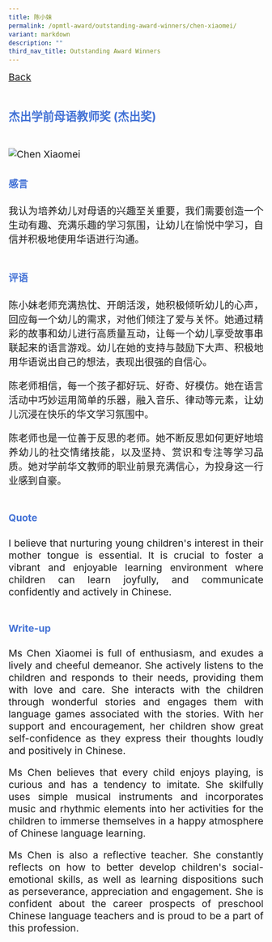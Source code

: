 ```yaml
---
title: 陈小妹
permalink: /opmtl-award/outstanding-award-winners/chen-xiaomei/
variant: markdown
description: ""
third_nav_title: Outstanding Award Winners
---
```

<style>
.entry-title{
  font-size: 2.25rem;
  font-weight: 700;
  margin-bottom: 2rem;
  text-align: center;
}
.entry-content p{
  text-align: justify;
}

.entry-title.supported-by{
  margin-bottom: 0;
  margin-top: 3rem;
}

.entry-content .buttons-container{
  align-items: center;
  column-gap: 1rem;
  display: flex;
  flex-wrap: wrap;
  justify-content: center;
}
.entry-content .buttons-container .btn-link{
  background-color: #7431e8;
  border-radius: 0.4rem;
  color: #fff;
  font-size: 1.5rem;
  margin-bottom: 1rem;
  padding: 15px 20px;
  text-align: center;
  text-decoration: none;
  width: 15rem;
}
.entry-content .buttons-container .btn-link:hover{
  background-color: lightgrey;
}

.entry-content.sharing-sessions{
  align-items: center;
  display: flex;
  flex-direction: column;
  row-gap: 1.5rem;
}
.entry-content.sharing-sessions .session-item{
  align-items: flex-start;
  background-color:#d84178;
  border-radius: 0.5rem;
  color: #ffffff;
  row-gap: 2rem;
  display: flex;
  font-size: 1.1rem;
  flex-direction: column;
  line-height: 1.2;
  justify-content: space-between;
  margin-bottom: 2rem;
  padding: 1rem;
  width: 100%;
}
.entry-content.sharing-sessions .session-item .lower-wrapper{
  display: flex;
  flex-direction: column;
  row-gap: 2rem;
  width: 100%;
}
.entry-content.sharing-sessions .session-item .session-link{
  border: 2px solid lightgrey;
  border-radius: 0.5rem;
  padding: 1rem;
  text-align: center;
}
.entry-content.sharing-sessions .session-item .session-link a{
  color: #ffffff;
}

.entry-content.sharing-sessions.malay-sessions .session-item{
  background-color: #a3c864;
}

.entry-content.sharing-sessions.tamil-sessions .session-item,
.entry-content.sharing-sessions.preschools-exhibitors .session-item{
  background-color: #9b4490;
}

.entry-content.sharing-sessions.english-sessions .session-item{
  background-color: #fa0;
}

.entry-content.sharing-sessions.primary-secondary-exhibitors .session-item{
  background-color: #a3c864;
}

.entry-content.sharing-sessions .session-item .session-link:hover{
  background-color: lightgrey;
}

.entry-content.sharing-session-item{
  font-size: 1.2rem;
}
.entry-content.sharing-session-item .sharing-sessions-nav{
  align-items: center;
  column-gap: 1rem;
  display: flex;
  flex-wrap: wrap;
  justify-content: space-between;
  padding-bottom: 1rem;
}
.entry-content.sharing-session-item .sharing-sessions-nav .inner-nav-wrapper{
  column-gap: 1rem;
  display: flex;
  flex: 2;
  flex-wrap: wrap;
  justify-content: flex-end;
  row-gap: 1rem;
}
.entry-content.sharing-session-item .sharing-sessions-nav .inner-nav-wrapper .nav-btn{
  background-color: #d84178;
  border-radius: 1rem;
  color: #fff;
  padding: 1rem 2rem;
  text-align: center;
  width: 100%;
}
.entry-content.sharing-session-item.malay-session .sharing-sessions-nav .inner-nav-wrapper .nav-btn{
  background-color: #a3c864;
}
.entry-content.sharing-session-item.tamil-session .sharing-sessions-nav .inner-nav-wrapper .nav-btn{
  background-color: #9b4490;
}
.entry-content.sharing-session-item.english-session .sharing-sessions-nav .inner-nav-wrapper .nav-btn{
  background-color: #fa0;
}
.entry-content.sharing-session-item .sharing-sessions-nav .inner-nav-wrapper .nav-btn:hover{
  background-color: lightgrey;
}
.entry-content.sharing-session-item .profile-wrapper{
  align-items: center;
  display: flex;
  flex-direction: row;
  column-gap: 2rem;
}
.entry-content.sharing-session-item .profile-wrapper > div{
  flex: 1;
}
.entry-content.sharing-session-item .profile-photo-container{
  align-items: center;
  column-gap: 1rem;
  display: flex;
  flex-wrap: wrap;
  justify-content: space-between;
  row-gap: 1rem;
}
.entry-content.sharing-session-item .profile-photo{
  align-items: center;
  column-gap: 2rem;
  display: flex;
  flex-wrap: wrap;
  justify-content: center;
  row-gap: 2rem;
  margin-bottom: 2rem;
}
.entry-content.sharing-session-item .profile-photo img{
  border-radius: 100px;
  width: 200px;
}
.entry-content.sharing-session-item.awardee-item .profile-photo img{
  border-radius: initial;
  width: 100%;
}
.entry-content.sharing-session-item .profile-name{
  font-weight: 700;
  margin-bottom: 3rem;
}
.entry-content.sharing-session-item h4{
  color: #d84178;
}
.entry-content.sharing-session-item.malay-session h4{
  color: #a3c864;
}
.entry-content.sharing-session-item.tamil-session h4{
  color: #9b4490;
}
.entry-content.sharing-session-item.english-session h4{
  color: #fa0;
}
.entry-content.sharing-session-item.awardee-item h3,
.entry-content.sharing-session-item.awardee-item h4{
  color: #4372d6;
}
.entry-content.sharing-session-item .section-wrapper{
  margin-bottom: 3rem;
}

.entry-content.awardees-container h4{
  font-weight: 700;
  margin-bottom: 3rem;
}
.entry-content.awardees-container a{
  text-decoration: none;
}
.entry-content.awardees-container .section-wrapper{
  margin-bottom: 10rem;
}
.entry-content.awardees-container .section-row{
  column-gap: 1rem;
  display: flex;
  flex-wrap: wrap;
  justify-content: space-around;
  margin-bottom: 1rem;
  row-gap: 1rem;
}
.entry-content.awardees-container .section-column{
  width: 30%;
}
.entry-content.awardees-container .awardee-wrapper{
  align-items: center;
  display: flex;
  flex-direction: column;
  justify-content: center;
  row-gap: 1rem;
}
.entry-content.awardees-container .awardee-wrapper .awardee-pic{
  width: 10rem;
}
.entry-content.awardees-container .awardee-wrapper .awardee-pic.outstanding-pic{
  border: 6px solid #793a83;
  border-radius: 5rem;
}
.entry-content.awardees-container .awardee-wrapper .awardee-pic.merit-pic{
  border: 6px solid #088394;
  border-radius: 5rem;
}
.entry-content.awardees-container .awardee-wrapper .awardee-profile{
  color: #484848;
  text-align: center;
}
.entry-content.awardees-container .awardee-wrapper .name-english{
  font-size: 1.25rem;
  margin-bottom: 0.5rem;
}
.entry-content.awardees-container .awardee-wrapper .name-chinese{
  font-size: 1.25rem;
  margin-bottom: 0.5rem;
}

.entry-content.sales-booth-container .tbl-row{
  color: #000;
  padding: 1rem;
}
.entry-content.sales-booth-container .tbl-row.header-row,
.entry-content.sales-booth-container .cell-header{
  color: #fff;
  font-weight: 700;
}
.entry-content.sales-booth-container .tbl-row.header-row{
  display: none;
}
.entry-content.sales-booth-container .tbl-row.odd-row{
  background-color: #d84178;
}
.entry-content.sales-booth-container .tbl-row.even-row{
  background-color: #d587a3;
}
.entry-content.sales-booth-container.lang-ml .tbl-row.odd-row{
  background-color: #a3c864;
}
.entry-content.sales-booth-container.lang-ml .tbl-row.even-row{
  background-color: #b5bfa3;
}
.entry-content.sales-booth-container.lang-tl .tbl-row.odd-row{
  background-color: #9b4490;
}
.entry-content.sales-booth-container.lang-tl .tbl-row.even-row{
  background-color: #977b93;
}

.entry-content.sales-booth-container .tbl-cell:not(:last-child){
  margin-bottom: 1rem;
}

.entry-content .btntop{
  position: fixed;
  float: right;
  bottom: 20px;
  right: 80px;
  z-index: 99;
  border: none;
  background-color: #3bb9ff;
  cursor: pointer;
  padding: 15px;
  border-radius: 4px;
  color: #fff;
  font-weight: 600;
}

.coming-soon{
  color: #7431e8;
  font-size: 2rem;
  font-weight: 700;
  margin-top: 3rem;
  text-align: center;
}

@media all and (min-width: 40rem ){
  .entry-content.sharing-sessions{
    align-items: flex-start;
    display: flex;
    flex-direction: column;
    row-gap: 1.5rem;
  }

  .entry-content.sharing-session-item .profile-wrapper > div{
    flex: 0 1 auto;
  }
  
  .entry-content.sharing-sessions .session-item .lower-wrapper{
    align-items: center;
    flex-direction: row;
    justify-content: space-between;
  }

  .entry-content.sharing-session-item .sharing-sessions-nav .inner-nav-wrapper .nav-btn{
    width: 45%;
  }

  .entry-content.sales-booth-container .tbl-wrapper{
    display: table;
  }
  .entry-content.sales-booth-container .tbl-row{
    display: table-row;
  }
  .entry-content.sales-booth-container .tbl-cell{
    display: table-cell;
    padding: 5px;
  }
  .entry-content.sales-booth-container .tbl-cell:first-child{
    width: 50%;
  }
  .entry-content.sales-booth-container .tbl-cell:not(:first-child){
    width: 24%;
  }
  .entry-content.sales-booth-container.lang-ml .tbl-cell:first-child,
  .entry-content.sales-booth-container.lang-ml .tbl-cell:last-child{
    width: 24%;
  }
  .entry-content.sales-booth-container.lang-ml .tbl-cell:nth-child(2){
    width: 50%;
  }
  .entry-content.sales-booth-container.lang-tl .tbl-cell:first-child{
    width: 15%;
  }
  .entry-content.sales-booth-container.lang-tl .tbl-cell:nth-child(2){
    width: 45%;
  }
  .entry-content.sales-booth-container.lang-tl .tbl-cell:nth-child(3),
  .entry-content.sales-booth-container.lang-tl .tbl-cell:last-child{
    width: 20%;
  }
  .entry-content.sales-booth-container .tbl-row.header-row{
    display: table-row;
  }
  .entry-content.sales-booth-container .cell-header{
    display: none;
  }
}
</style>

<div class="entry-content sharing-session-item awardee-item">
  <div class="sharing-sessions-nav">
    <a href="/opmtl-award/">Back</a>
  </div>

  <div class="section-wrapper award-title">
    <h3>杰出学前母语教师奖 (杰出奖)</h3>
  </div>

  <div class="profile-photo">
    <img alt="Chen Xiaomei" srcset="/images/OPMTLPic/Banner/chen-xiaomei-576x324.png 576w, /images/OPMTLPic/Banner/chen-xiaomei-768x432.png 768w, /images/OPMTLPic/Banner/chen-xiaomei-960x540.png 960w, /images/OPMTLPic/Banner/chen-xiaomei-1344x756.png 1344w, /images/OPMTLPic/Banner/chen-xiaomei-1920x1080.png 1920w" src="/images/OPMTLPic/Banner/chen-xiaomei-576x324.png">
  </div>

  <div class="section-wrapper">
    <h4>感言</h4>
    <p>
      我认为培养幼儿对母语的兴趣至关重要，我们需要创造一个生动有趣、充满乐趣的学习氛围，让幼儿在愉悦中学习，自信并积极地使用华语进行沟通。
    </p>
  </div>

  <div class="section-wrapper">
    <h4>评语</h4>
    <p>
      陈小妹老师充满热忱、开朗活泼，她积极倾听幼儿的心声，回应每一个幼儿的需求，对他们倾注了爱与关怀。她通过精彩的故事和幼儿进行高质量互动，让每一个幼儿享受故事串联起来的语言游戏。幼儿在她的支持与鼓励下大声、积极地用华语说出自己的想法，表现出很强的自信心。
    </p>
    <p>
      陈老师相信，每一个孩子都好玩、好奇、好模仿。她在语言活动中巧妙运用简单的乐器，融入音乐、律动等元素，让幼儿沉浸在快乐的华文学习氛围中。
    </p>
    <p>
      陈老师也是一位善于反思的老师。她不断反思如何更好地培养幼儿的社交情绪技能，以及坚持、赏识和专注等学习品质。她对学前华文教师的职业前景充满信心，为投身这一行业感到自豪。
    </p>
  </div>

  <div class="section-wrapper">
    <h4>Quote</h4>
    <p>
      I believe that nurturing young children's interest in their mother tongue is essential. It is crucial to foster a vibrant and enjoyable learning environment where children can learn joyfully, and communicate confidently and actively in Chinese.
    </p>
  </div>

  <div class="section-wrapper">
    <h4>Write-up</h4>
    <p>
      Ms Chen Xiaomei is full of enthusiasm, and exudes a lively and cheeful demeanor. She actively listens to the children and responds to their needs, providing them with love and care. She interacts with the children through wonderful stories and engages them with language games associated with the stories. With her support and encouragement, her children show great self-confidence as they express their thoughts loudly and positively in Chinese.
    </p>
    <p>
      Ms Chen believes that every child enjoys playing, is curious and has a tendency to imitate. She skilfully uses simple musical instruments and incorporates music and rhythmic elements into her activities for the children to immerse themselves in a happy atmosphere of Chinese language learning.
    </p>
    <p>
      Ms Chen is also a reflective teacher. She constantly reflects on how to better develop children's social-emotional skills, as well as learning dispositions such as perseverance, appreciation and engagement. She is confident about the career prospects of preschool Chinese language teachers and is proud to be a part of this profession.
    </p>
  </div>
</div>